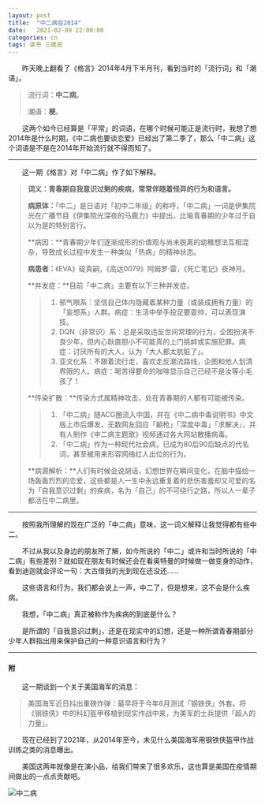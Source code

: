 ```yaml
---
layout: post
title:  "中二病在2014"
date:   2021-02-09 22:00:00
categories: cn
tags: 读书 三歳说
---
```



&emsp;&emsp;昨天晚上翻看了《格言》2014年4月下半月刊，看到当时的「流行词」和「潮语」。

> 流行词：**中二病**。
>
> 潮语：**梗**。

&emsp;&emsp;这两个如今已经算是「平常」的词语，在哪个时候可能正是流行时，我想了想2014年是什么时期，《中二病也要谈恋爱》已经出了第二季了，那么「中二病」这个词语是不是在2014年开始流行就不得而知了。

---

&emsp;&emsp;这一期《格言》对「中二病」作了如下解释。

> **词义：青春期自我意识过剩的疾病，常常伴随着怪异的行为和语言。**
>
> **病原体：**「中二」是日语对「初中二年级」的称呼，「中二病」一词是伊集院光在广播节目《伊集院光深夜的马鹿力》中提出，比喻青春期的少年过于自以为是的特别言行。
>
> **病因：**青春期少年们逐渐成形的价值观与尚未脱离的幼稚想法互相混杂，导致成长过程中发生一种类似「热病」的精神状态。
>
> **病患者：**《EVA》碇真嗣，《高达0079》阿姆罗·雷，《死亡笔记》夜神月。
>
> **并发症：**目前「中二病」主要有以下三种并发症。
>
> > 1. 邪气眼系：坚信自己体内隐藏着某种力量（或装成拥有力量）的「妄想系」人群。病症：生活中举手投足要耍帅，可以表现演技。
> > 2. DQN（非常识）系：总是采取违反世间常理的行为，企图扮演不良少年，但内心耿直胆小不可能真的上门挑衅或实施犯罪。病症：讨厌所有的大人，认为「大人都太肮脏了」。
> > 3. 亚文化系：不跟着流行走，喜欢走反潮流路线，企图和他人划清界限的人。病症：喝苦得要命的咖啡显示自己已经不是汝等小毛孩了！
>
> **传染扩散：**传染方式属精神攻击，处在青春期的人都有可能被传染。
>
> > 1. 「中二病」随ACG圈流入中国，并在《中二病中毒说明书》中文版上市后爆发，无数网友回应「躺枪」「深度中毒」「求解决」，并有人制作《中二病主题歌》视频通过各大网站散播病毒。
> > 2. 「中二病」作为一种现代社会病，已成为80后90后缺点的代名词，甚至被用来形容网络红人出位的行为。
>
> **病源解析：**人们有时候会说胡话，幻想世界在瞬间变化，在脑中描绘一场轰轰烈烈的恋爱，这些都是人一生中永远重复着的悲伤害羞却又可爱的名为「自我意识过剩」的疾病，名为「自己」的不可绕行之路，所以人一辈子都活在中二病里。

---

&emsp;&emsp;按照我所理解的现在广泛的「中二病」意味，这一词义解释让我觉得都有些中二。

&emsp;&emsp;不过从我以及身边的朋友所了解，如今所说的「中二」或许和当时所说的「中二病」有些差别？就如现在朋友有时候还会在看奥特曼的时候做一做变身的动作，看到迪迦就会评论一句：大古借我的光到现在还没还……

&emsp;&emsp;这些语言和行为，我们都会说上一声，中二了，但是想来，这不会是什么疾病。

&emsp;&emsp;我想，「中二病」真正被称作为疾病的到底是什么？

&emsp;&emsp;是所谓的「自我意识过剩」，还是在现实中的幻想，还是一种所谓青春期部分少年人群指出用来保护自己的一种意识语言和行为？

--------

#### 附

&emsp;&emsp;这一期谈到一个关于美国海军的消息：

> 美国海军近日抖出重磅炸弹：最早将于今年6月测试「钢铁侠」外套。将《钢铁侠》中的科幻盔甲移植到现实作战中来，为美军的士兵提供「超人的力量」。

&emsp;&emsp;现在已经到了2021年，从2014年至今，未见什么美国海军用钢铁侠盔甲作战训练之类的消息曝出。

&emsp;&emsp;美国这两年就像是在演小品，给我们带来了很多欢乐，这也算是美国在疫情期间做出的一点点贡献吧。

![中二病](https://imglf4.lf127.net/img/N1ZVNXBuaTNneUVyV21wWG4xSVRJTURSeEE1d1NGK0tDTGJ0d3o2SVMxUlh2RUF1ODBxNENRPT0.png?imageView&thumbnail=1680x0&quality=96&stripmeta=0)